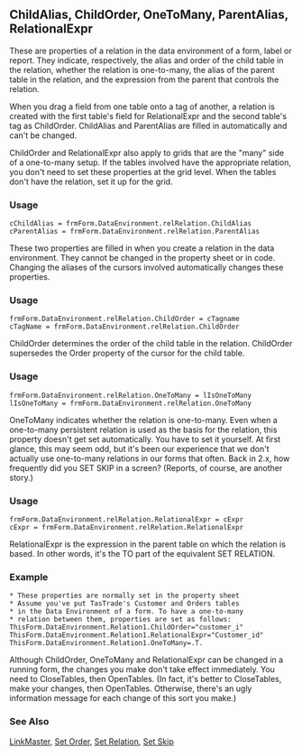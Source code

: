 ## ChildAlias, ChildOrder, OneToMany, ParentAlias, RelationalExpr

These are properties of a relation in the data environment of a form, label or report. They indicate, respectively, the alias and order of the child table in the relation, whether the relation is one-to-many, the alias of the parent table in the relation, and the expression from the parent that controls the relation.

When you drag a field from one table onto a tag of another, a relation is created with the first table's field for RelationalExpr and the second table's tag as ChildOrder. ChildAlias and ParentAlias are filled in automatically and can't be changed.

ChildOrder and RelationalExpr also apply to grids that are the "many" side of a one-to-many setup. If the tables involved have the appropriate relation, you don't need to set these properties at the grid level. When the tables don't have the relation, set it up for the grid.

### Usage

```foxpro
cChildAlias = frmForm.DataEnvironment.relRelation.ChildAlias
cParentAlias = frmForm.DataEnvironment.relRelation.ParentAlias
```

These two properties are filled in when you create a relation in the data environment. They cannot be changed in the property sheet or in code. Changing the aliases of the cursors involved automatically changes these properties.

### Usage

```foxpro
frmForm.DataEnvironment.relRelation.ChildOrder = cTagname
cTagName = frmForm.DataEnvironment.relRelation.ChildOrder
```

ChildOrder determines the order of the child table in the relation. ChildOrder supersedes the Order property of the cursor for the child table.

### Usage

```foxpro
frmForm.DataEnvironment.relRelation.OneToMany = lIsOneToMany
lIsOneToMany = frmForm.DataEnvironment.relRelation.OneToMany
```

OneToMany indicates whether the relation is one-to-many. Even when a one-to-many persistent relation is used as the basis for the relation, this property doesn't get set automatically. You have to set it yourself. At first glance, this may seem odd, but it's been our experience that we don't actually use one-to-many relations in our forms that often. Back in 2.x, how frequently did you SET SKIP in a screen? (Reports, of course, are another story.)

### Usage

```foxpro
frmForm.DataEnvironment.relRelation.RelationalExpr = cExpr
cExpr = frmForm.DataEnvironment.relRelation.RelationalExpr
```

RelationalExpr is the expression in the parent table on which the relation is based. In other words, it's the TO part of the equivalent SET RELATION.

### Example

```foxpro
* These properties are normally set in the property sheet
* Assume you've put TasTrade's Customer and Orders tables
* in the Data Environment of a form. To have a one-to-many
* relation between them, properties are set as follows:
ThisForm.DataEnvironment.Relation1.ChildOrder="customer_i"
ThisForm.DataEnvironment.Relation1.RelationalExpr="Customer_id"
ThisForm.DataEnvironment.Relation1.OneToMany=.T.
```

Although ChildOrder, OneToMany and RelationalExpr can be changed in a running form, the changes you make don't take effect immediately. You need to CloseTables, then OpenTables. (In fact, it's better to CloseTables, make your changes, then OpenTables. Otherwise, there's an ugly information message for each change of this sort you make.)

### See Also

[LinkMaster](s4g486.md), [Set Order](s4g093.md), [Set Relation](s4g084.md), [Set Skip](s4g084.md)
